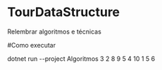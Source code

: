 # TourDataStructure
Relembrar algoritmos e técnicas 



#Como executar 

dotnet run --project Algoritmos 3 2 8 9 5 4 10 1 5 6


